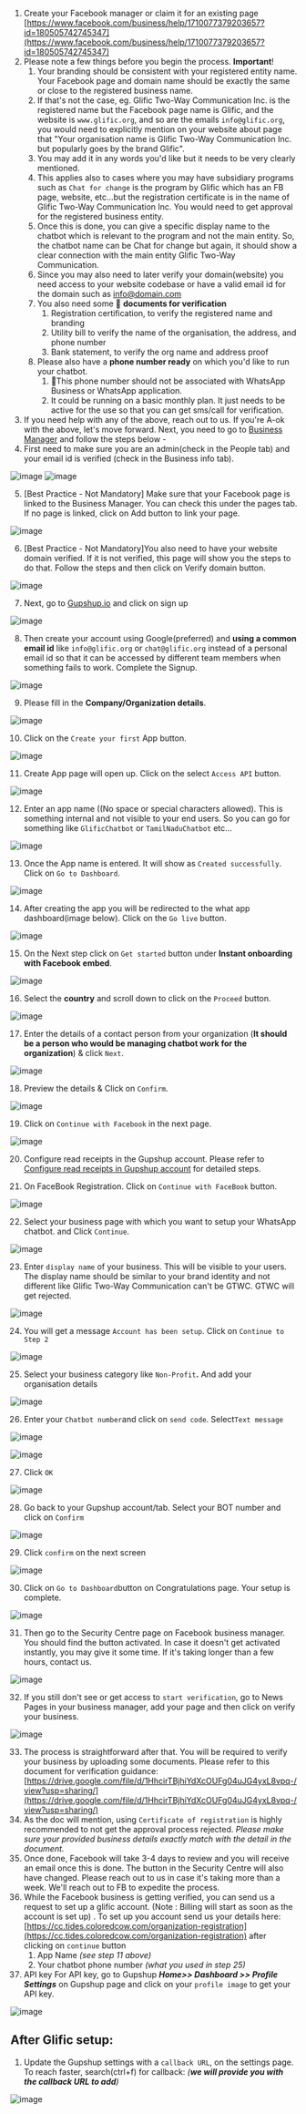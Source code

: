 1. Create your Facebook manager or claim it for an existing page [https://www.facebook.com/business/help/1710077379203657?id=180505742745347](https://www.facebook.com/business/help/1710077379203657?id=180505742745347)
2. Please note a few things before you begin the process. **Important**!
   1. Your branding should be consistent with your registered entity name. Your Facebook page and domain name should be exactly the same or close to the registered business name.
   1. If that&#39;s not the case, eg. Glific Two-Way Communication Inc. is the registered name but the Facebook page name is Glific, and the website is `www.glific.org`, and so are the emails `info@glific.org`, you would need to explicitly mention on your website about page that &quot;Your organisation name is Glific Two-Way Communication Inc. but popularly goes by the brand Glific&quot;.
   1. You may add it in any words you&#39;d like but it needs to be very clearly mentioned.
   1. This applies also to cases where you may have subsidiary programs such as `Chat for change` is the program by Glific which has an FB page, website, etc…but the registration certificate is in the name of Glific Two-Way Communication Inc. You would need to get approval for the registered business entity.
   1. Once this is done, you can give a specific display name to the chatbot which is relevant to the program and not the main entity. So, the chatbot name can be Chat for change but again, it should show a clear connection with the main entity Glific Two-Way Communication.
   1. Since you may also need to later verify your domain(website) you need access to your website codebase or have a valid email id for the domain such as info@domain.com
   1. You also need some 📄 **documents for verification**
      1. Registration certification, to verify the registered name and branding
      1. Utility bill to verify the name of the organisation, the address, and phone number
      1. Bank statement, to verify the org name and address proof
   1. Please also have a **phone number ready** on which you&#39;d like to run your chatbot.
      1. 🚨This phone number should not be associated with WhatsApp Business or WhatsApp application.
      1. It could be running on a basic monthly plan. It just needs to be active for the use so that you can get sms/call for verification.
3. If you need help with any of the above, reach out to us. If you&#39;re A-ok with the above, let&#39;s move forward. Next, you need to go to [Business Manager](https://business.facebook.com/settings/) and follow the steps below -
4. First need to make sure you are an admin(check in the People tab) and your email id is verified (check in the Business info tab).

![image](https://user-images.githubusercontent.com/32592458/212236867-ffd9aee1-18a7-4b85-8897-ec0dbfd6d486.png)
![image](https://user-images.githubusercontent.com/32592458/212236911-c441750a-69dc-41f9-adb2-3afa34dce817.png)

5. [Best Practice - Not Mandatory] Make sure that your Facebook page is linked to the Business Manager. You can check this under the pages tab. If no page is linked, click on Add button to link your page.

![image](https://user-images.githubusercontent.com/32592458/212237070-66ac4797-b9d8-40c0-843b-b4493f58a80c.png)

6. [Best Practice - Not Mandatory]You also need to have your website domain verified. If it is not verified, this page will show you the steps to do that. Follow the steps and then click on Verify domain button.

![image](https://user-images.githubusercontent.com/32592458/212237088-bb807978-0037-430a-86ca-79bbd5f06c29.png)

7. Next, go to [Gupshup.io](https://www.gupshup.io/) and click on sign up

![image](https://user-images.githubusercontent.com/32592458/212237110-a32280c9-8826-474b-b7a0-094c84bbcd0d.png)

8. Then create your account using Google(preferred) and **using a common email id** like `info@glific.org` or `chat@glific.org` instead of a personal email id so that it can be accessed by different team members when something fails to work. Complete the Signup.

![image](https://user-images.githubusercontent.com/32592458/212237130-d20dc178-ccff-46b0-984a-b79d67cce1f0.png)

9. Please fill in the **Company/Organization details**.

![image](https://user-images.githubusercontent.com/130072273/233085341-88528015-3952-48fc-89e0-e74a02f30dbb.png)

10. Click on the `Create your first` App button.

![image](https://user-images.githubusercontent.com/130072273/233085584-186b622e-c836-41d0-ace5-0542ff291d24.png)

11. Create App page will open up. Click on the select `Access API` button.

![image](https://user-images.githubusercontent.com/130072273/233087308-cc85402f-0db6-4178-877b-a1b6f705703d.png)

12. Enter an app name ((No space or special characters allowed). This is something internal and not visible to your end users. So you can go for something like `GlificChatbot` or `TamilNaduChatbot` etc…

![image](https://user-images.githubusercontent.com/130072273/233088144-3ac45d1f-c8b1-4d8a-9b35-af0b111b17b2.png)

13. Once the App name is entered. It will show as `Created successfully`. Click on `Go to Dashboard`.

![image](https://user-images.githubusercontent.com/130072273/233088524-ddc2258f-d76f-4637-972b-ccf66e758eee.png)

14. After creating the app you will be redirected to the what app dashboard(image below). Click on the `Go live` button.

![image](https://user-images.githubusercontent.com/130072273/233088941-2422c0f9-1113-4b16-8003-be44a4caa118.png)

15. On the Next step click on `Get started` button under **Instant onboarding with Facebook embed**.

![image](https://user-images.githubusercontent.com/130072273/233089390-1115d71c-a6da-4a27-93a8-4e7830193195.png)

16. Select the **country** and scroll down to click on the `Proceed` button.

![image](https://user-images.githubusercontent.com/130072273/233089713-c8098f11-9916-43a5-9fbb-c946ba8c1fc0.png)

17. Enter the details of a contact person from your organization (**It should be a person who would be managing chatbot work for the organization**) & click `Next`.

![image](https://user-images.githubusercontent.com/130072273/233090202-563ec361-6c57-44f0-bed3-b97fd859c2ab.png)

18. Preview the details & Click on `Confirm`.

![image](https://user-images.githubusercontent.com/130072273/233090659-c70a2c43-6448-4c9b-ada8-f1eb61e9bd3b.png)

19. Click on `Continue with Facebook` in the next page.

![image](https://user-images.githubusercontent.com/130072273/233092373-2813fb65-66f0-4db5-8c90-deb3b9e33bff.png)

20. Configure read receipts in the Gupshup account. Please refer to [Configure read receipts in Gupshup account](https://glific.github.io/docs/docs/How%20do%20I.../Configure%20read%20receipts%20in%20Gupshup%20account./) for detailed steps.

21. On FaceBook Registration. Click on `Continue with FaceBook` button.

![image](https://user-images.githubusercontent.com/32592458/212237363-f893f635-2b2c-4eab-ac01-e89c7eade633.png)

22. Select your business page with which you want to setup your WhatsApp chatbot. and Click `Continue`.

![image](https://user-images.githubusercontent.com/32592458/212237399-a7540ca4-afd1-4b74-b991-3fe1c0e513a6.png)

23. Enter `display name` of your business. This will be visible to your users. The display name should be similar to your brand identity and not different like Glific Two-Way Communication can&#39;t be GTWC. GTWC will get rejected.

![image](https://user-images.githubusercontent.com/32592458/212237414-a413e8a9-55b5-4d07-b079-57feee30b34a.png)

24. You will get a message `Account has been setup`. Click on `Continue to Step 2`

![image](https://user-images.githubusercontent.com/32592458/212237427-ec68cc88-97ff-45c7-add3-6c7ef62759d9.png)

25. Select your business category like `Non-Profit`**.** And add your organisation details

![image](https://user-images.githubusercontent.com/32592458/212237443-923fe52a-f195-42ba-8284-0b24dbc468e9.png)

26. Enter your `Chatbot number`and click on `send code`. Select`Text message`

![image](https://user-images.githubusercontent.com/32592458/212237463-e5cbdc91-0a19-4922-8361-99a6829c4198.png)

![image](https://user-images.githubusercontent.com/32592458/212237481-815f723e-78e7-40ea-b5bc-3fee5adcfe17.png)

27. Click `OK`

![image](https://user-images.githubusercontent.com/32592458/212237511-56140dee-0ec9-41fe-82d9-4468f34acf62.png)

28. Go back to your Gupshup account/tab. Select your BOT number and click on `Confirm`

![image](https://user-images.githubusercontent.com/32592458/212237535-53070a91-25d0-4ba6-8d3d-fb9ea316865d.png)

29. Click `confirm` on the next screen

![image](https://user-images.githubusercontent.com/32592458/212237548-37e5d59e-c91b-434c-9a73-aac9210f154c.png)

30. Click on `Go to Dashboard`button on Congratulations page. Your setup is complete.

![image](https://user-images.githubusercontent.com/32592458/212237561-a98717d4-dc52-4ecf-ac44-12a4b00cd5b2.png)

31. Then go to the Security Centre page on Facebook business manager. You should find the button activated. In case it doesn&#39;t get activated instantly, you may give it some time. If it&#39;s taking longer than a few hours, contact us.

![image](https://user-images.githubusercontent.com/32592458/212237581-64976b86-a052-47a1-a685-10cc604032b5.png)

32. If you still don&#39;t see or get access to `start verification`, go to News Pages in your business manager, add your page and then click on verify your business.

![image](https://user-images.githubusercontent.com/32592458/212237592-58a68279-af03-44b9-bca4-4e9b38d5e7f6.png)

33. The process is straightforward after that. You will be required to verify your business by uploading some documents. Please refer to this document for verification guidance: [https://drive.google.com/file/d/1HhcirTBjhiYdXcOUFg04uJG4yxL8vpq-/view?usp=sharing/](https://drive.google.com/file/d/1HhcirTBjhiYdXcOUFg04uJG4yxL8vpq-/view?usp=sharing/)
34. As the doc will mention, using `Certificate of registration` is highly recommended to not get the approval process rejected. _Please make sure your provided business details exactly match with the detail in the document._
35. Once done, Facebook will take 3-4 days to review and you will receive an email once this is done. The button in the Security Centre will also have changed. Please reach out to us in case it&#39;s taking more than a week. We&#39;ll reach out to FB to expedite the process.
36. While the Facebook business is getting verified, you can send us a request to set up a glific account. (Note : Billing will start as soon as the account is set up) . To set up you account send us your details here: [https://cc.tides.coloredcow.com/organization-registration](https://cc.tides.coloredcow.com/organization-registration) after clicking on `continue` button
    1. App Name _(see step 11 above)_
    1. Your chatbot phone number _(what you used in step 25)_
37. API key For API key, go to Gupshup **_Home&gt;&gt; Dashboard &gt;&gt; Profile Settings_** on Gupshup page and click on your `profile image` to get your API key.

![image](https://user-images.githubusercontent.com/32592458/212237622-60245fbc-461e-4a3e-9493-61cd5f964121.png)

## After Glific setup:

1. Update the Gupshup settings with a `callback URL`, on the settings page. To reach faster, search(ctrl+f) for callback: _(_**_we will provide you with the callback URL to add_**_)_

![image](https://user-images.githubusercontent.com/32592458/212237640-5df28ae2-514e-467d-ab63-5a116f5d6200.png)
